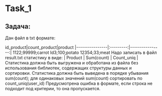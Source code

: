 # Task_1
## Задача: 
<p> Дан файл в txt формате: </p>
id_product|count_product|product
|----------------|:---------:|----------------:|
1122;99999;carrot
Id3;100;potato
12354;33;meat 
Надо записать в файл result.txt статистику в виде:
| Product  |  Sum(count) | Count_uniq  | 
Статистика должна быть выгружена и обработана из файла без использования библиотек, содержащих структуры данных и сортировки. Статистика должна быть выведена в порядке убывания sum(count); для одинаковых значений sum(count) сортировать по count_uniq(user_id)
Предусмотрена ошибка в формате, если строка не подходит под критерии, то она пропускается. 
